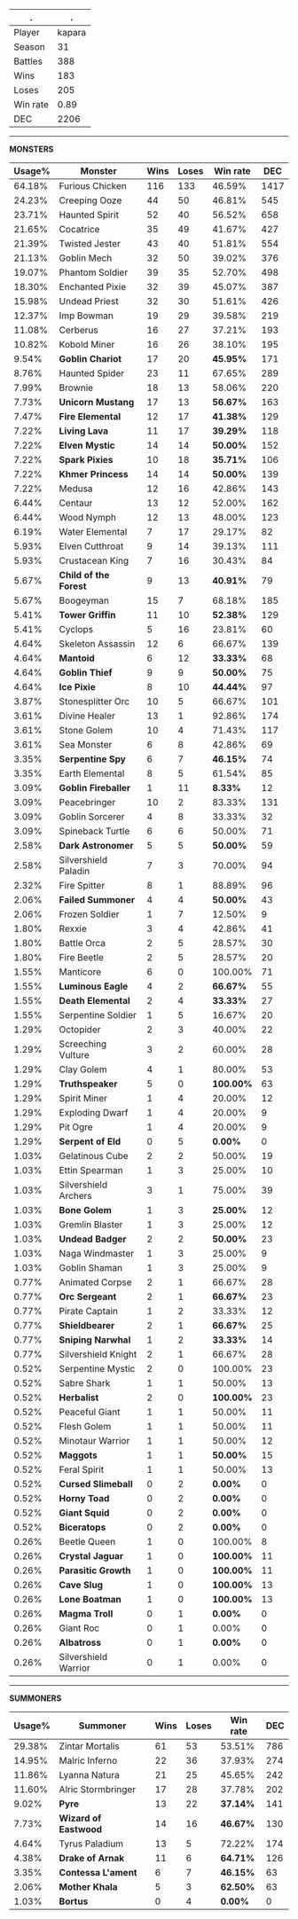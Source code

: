 .|.
|-|-
Player|kapara
Season|31
Battles|388
Wins|183
Loses|205
Win rate|0.89
DEC|2206

---
**MONSTERS**

Usage%|Monster|Wins|Loses|Win rate|DEC|
-|-|-|-|-|-|
64.18%|Furious Chicken|116|133|46.59%|1417|
24.23%|Creeping Ooze|44|50|46.81%|545|
23.71%|Haunted Spirit|52|40|56.52%|658|
21.65%|Cocatrice|35|49|41.67%|427|
21.39%|Twisted Jester|43|40|51.81%|554|
21.13%|Goblin Mech|32|50|39.02%|376|
19.07%|Phantom Soldier|39|35|52.70%|498|
18.30%|Enchanted Pixie|32|39|45.07%|387|
15.98%|Undead Priest|32|30|51.61%|426|
12.37%|Imp Bowman|19|29|39.58%|219|
11.08%|Cerberus|16|27|37.21%|193|
10.82%|Kobold Miner|16|26|38.10%|195|
9.54%|**Goblin Chariot**|17|20|**45.95%**|171|
8.76%|Haunted Spider|23|11|67.65%|289|
7.99%|Brownie|18|13|58.06%|220|
7.73%|**Unicorn Mustang**|17|13|**56.67%**|163|
7.47%|**Fire Elemental**|12|17|**41.38%**|129|
7.22%|**Living Lava**|11|17|**39.29%**|118|
7.22%|**Elven Mystic**|14|14|**50.00%**|152|
7.22%|**Spark Pixies**|10|18|**35.71%**|106|
7.22%|**Khmer Princess**|14|14|**50.00%**|139|
7.22%|Medusa|12|16|42.86%|143|
6.44%|Centaur|13|12|52.00%|162|
6.44%|Wood Nymph|12|13|48.00%|123|
6.19%|Water Elemental|7|17|29.17%|82|
5.93%|Elven Cutthroat|9|14|39.13%|111|
5.93%|Crustacean King|7|16|30.43%|84|
5.67%|**Child of the Forest**|9|13|**40.91%**|79|
5.67%|Boogeyman|15|7|68.18%|185|
5.41%|**Tower Griffin**|11|10|**52.38%**|129|
5.41%|Cyclops|5|16|23.81%|60|
4.64%|Skeleton Assassin|12|6|66.67%|139|
4.64%|**Mantoid**|6|12|**33.33%**|68|
4.64%|**Goblin Thief**|9|9|**50.00%**|75|
4.64%|**Ice Pixie**|8|10|**44.44%**|97|
3.87%|Stonesplitter Orc|10|5|66.67%|101|
3.61%|Divine Healer|13|1|92.86%|174|
3.61%|Stone Golem|10|4|71.43%|117|
3.61%|Sea Monster|6|8|42.86%|69|
3.35%|**Serpentine Spy**|6|7|**46.15%**|74|
3.35%|Earth Elemental|8|5|61.54%|85|
3.09%|**Goblin Fireballer**|1|11|**8.33%**|12|
3.09%|Peacebringer|10|2|83.33%|131|
3.09%|Goblin Sorcerer|4|8|33.33%|32|
3.09%|Spineback Turtle|6|6|50.00%|71|
2.58%|**Dark Astronomer**|5|5|**50.00%**|59|
2.58%|Silvershield Paladin|7|3|70.00%|94|
2.32%|Fire Spitter|8|1|88.89%|96|
2.06%|**Failed Summoner**|4|4|**50.00%**|43|
2.06%|Frozen Soldier|1|7|12.50%|9|
1.80%|Rexxie|3|4|42.86%|41|
1.80%|Battle Orca|2|5|28.57%|30|
1.80%|Fire Beetle|2|5|28.57%|20|
1.55%|Manticore|6|0|100.00%|71|
1.55%|**Luminous Eagle**|4|2|**66.67%**|55|
1.55%|**Death Elemental**|2|4|**33.33%**|27|
1.55%|Serpentine Soldier|1|5|16.67%|20|
1.29%|Octopider|2|3|40.00%|22|
1.29%|Screeching Vulture|3|2|60.00%|28|
1.29%|Clay Golem|4|1|80.00%|53|
1.29%|**Truthspeaker**|5|0|**100.00%**|63|
1.29%|Spirit Miner|1|4|20.00%|12|
1.29%|Exploding Dwarf|1|4|20.00%|9|
1.29%|Pit Ogre|1|4|20.00%|9|
1.29%|**Serpent of Eld**|0|5|**0.00%**|0|
1.03%|Gelatinous Cube|2|2|50.00%|19|
1.03%|Ettin Spearman|1|3|25.00%|10|
1.03%|Silvershield Archers|3|1|75.00%|39|
1.03%|**Bone Golem**|1|3|**25.00%**|12|
1.03%|Gremlin Blaster|1|3|25.00%|12|
1.03%|**Undead Badger**|2|2|**50.00%**|23|
1.03%|Naga Windmaster|1|3|25.00%|9|
1.03%|Goblin Shaman|1|3|25.00%|9|
0.77%|Animated Corpse|2|1|66.67%|28|
0.77%|**Orc Sergeant**|2|1|**66.67%**|23|
0.77%|Pirate Captain|1|2|33.33%|12|
0.77%|**Shieldbearer**|2|1|**66.67%**|25|
0.77%|**Sniping Narwhal**|1|2|**33.33%**|14|
0.77%|Silvershield Knight|2|1|66.67%|28|
0.52%|Serpentine Mystic|2|0|100.00%|23|
0.52%|Sabre Shark|1|1|50.00%|13|
0.52%|**Herbalist**|2|0|**100.00%**|23|
0.52%|Peaceful Giant|1|1|50.00%|11|
0.52%|Flesh Golem|1|1|50.00%|11|
0.52%|Minotaur Warrior|1|1|50.00%|12|
0.52%|**Maggots**|1|1|**50.00%**|15|
0.52%|Feral Spirit|1|1|50.00%|13|
0.52%|**Cursed Slimeball**|0|2|**0.00%**|0|
0.52%|**Horny Toad**|0|2|**0.00%**|0|
0.52%|**Giant Squid**|0|2|**0.00%**|0|
0.52%|**Biceratops**|0|2|**0.00%**|0|
0.26%|Beetle Queen|1|0|100.00%|8|
0.26%|**Crystal Jaguar**|1|0|**100.00%**|11|
0.26%|**Parasitic Growth**|1|0|**100.00%**|11|
0.26%|**Cave Slug**|1|0|**100.00%**|13|
0.26%|**Lone Boatman**|1|0|**100.00%**|13|
0.26%|**Magma Troll**|0|1|**0.00%**|0|
0.26%|Giant Roc|0|1|0.00%|0|
0.26%|**Albatross**|0|1|**0.00%**|0|
0.26%|Silvershield Warrior|0|1|0.00%|0|

---
**SUMMONERS**

Usage%|Summoner|Wins|Loses|Win rate|DEC|
-|-|-|-|-|-|
29.38%|Zintar Mortalis|61|53|53.51%|786|
14.95%|Malric Inferno|22|36|37.93%|274|
11.86%|Lyanna Natura|21|25|45.65%|242|
11.60%|Alric Stormbringer|17|28|37.78%|202|
9.02%|**Pyre**|13|22|**37.14%**|141|
7.73%|**Wizard of Eastwood**|14|16|**46.67%**|130|
4.64%|Tyrus Paladium|13|5|72.22%|174|
4.38%|**Drake of Arnak**|11|6|**64.71%**|126|
3.35%|**Contessa L'ament**|6|7|**46.15%**|63|
2.06%|**Mother Khala**|5|3|**62.50%**|63|
1.03%|**Bortus**|0|4|**0.00%**|0|
